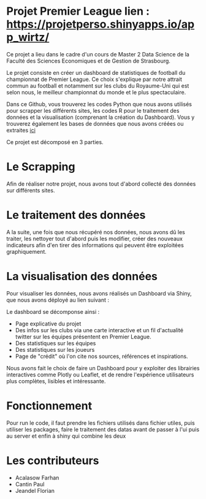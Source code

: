 # Projet Premier League lien : https://projetperso.shinyapps.io/app_wirtz/

Ce projet a lieu dans le cadre d'un cours de Master 2 Data Science de la Faculté des Sciences Economiques et de Gestion de Strasbourg. 

Le projet consiste en créer un dashboard de statistiques de football du championnat de Premier League. Ce choix s'explique par notre attrait commun au football et notamment sur les clubs du Royaume-Uni qui est selon nous, le meilleur championnat du monde et le plus spectaculaire.

Dans ce Github, vous trouverez les codes Python que nous avons utilisés pour scrapper les différents sites, les codes R pour le traitement des données et la visualisation (comprenant la création du Dashboard). Vous y trouverez également les bases de données que nous avons créées ou extraites [ici](https://github.com/Flojea/ProjetKWirtz/tree/main/Fichiers%20utiles)

Ce projet est décomposé en 3 parties.

# Le Scrapping

Afin de réaliser notre projet, nous avons tout d'abord collecté des données sur différents sites. 

# Le traitement des données 

A la suite, une fois que nous récupéré nos données, nous avons dû les traiter, les nettoyer tout d'abord puis les modifier, créer des nouveaux indicateurs afin d'en tirer des informations qui peuvent être exploitées graphiquement. 

# La visualisation des données 

Pour visualiser les données, nous avons réalisés un Dashboard via Shiny, que nous avons déployé au lien suivant : 

Le dashboard se décomponse ainsi : 

- Page explicative du projet
- Des infos sur les clubs via une carte interactive et un fil d'actualité twitter sur les équipes présentent en Premier League.
- Des statistiques sur les équipes
- Des statistiques sur les joueurs
- Page de "crédit" où l'on cite nos sources, références et inspirations. 

Nous avons fait le choix de faire un Dashboard pour y exploiter des librairies interactives comme Plotly ou Leaflet, et de rendre l'expérience utilisateurs plus complètes, lisibles et intéressante. 

# Fonctionnement 

Pour run le code, il faut prendre les fichiers utilisés dans fichier utiles, puis utiliser les packages, faire le traitement des datas avant de passer à l'ui puis au server et enfin à shiny qui combine les deux

# Les contributeurs

- Acalasow Farhan
- Cantin Paul
- Jeandel Florian
